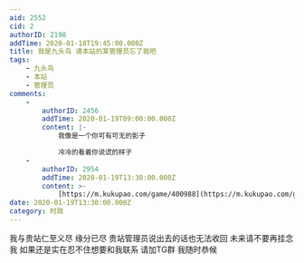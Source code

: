 ```yaml
---
aid: 2552
cid: 2
authorID: 2198
addTime: 2020-01-18T19:45:00.000Z
title: 我是九头鸟 请本站的某管理员忘了我吧
tags:
    - 九头鸟
    - 本站
    - 管理员
comments:
    -
        authorID: 2456
        addTime: 2020-01-19T09:00:00.000Z
        content: |-
            我像是一个你可有可无的影子

            冷冷的看着你说谎的样子
    -
        authorID: 2954
        addTime: 2020-01-19T13:30:00.000Z
        content: >-
            [https://m.kukupao.com/game/400988](https://m.kukupao.com/game/400988)
date: 2020-01-19T13:30:00.000Z
category: 时政
---
```


我与贵站仁至义尽 缘分已尽 贵站管理员说出去的话也无法收回 未来请不要再挂念我 如果还是实在忍不住想要和我联系 请加TG群 我随时恭候
